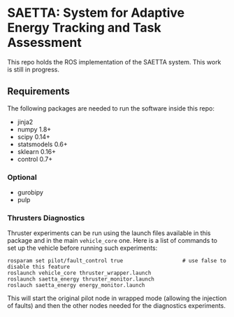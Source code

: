 # SAETTA: System for Adaptive Energy Tracking and Task Assessment 

This repo holds the ROS implementation of the SAETTA system. This work is still in progress.

## Requirements

The following packages are needed to run the software inside this repo:

  - jinja2
  - numpy 1.8+
  - scipy 0.14+
  - statsmodels 0.6+
  - sklearn 0.16+
  - control 0.7+

### Optional

  - gurobipy
  - pulp
  

### Thrusters Diagnostics

Thruster experiments can be run using the launch files available in this package and in the main `vehicle_core` one.
Here is a list of commands to set up the vehicle before running such experiments:
    
    rosparam set pilot/fault_control true                   # use false to disable this feature 
    roslaunch vehicle_core thruster_wrapper.launch
    roslaunch saetta_energy thruster_monitor.launch
    roslauch saetta_energy energy_monitor.launch

This will start the original pilot node in wrapped mode (allowing the injection of faults) and then the other nodes 
needed for the diagnostics experiments.
